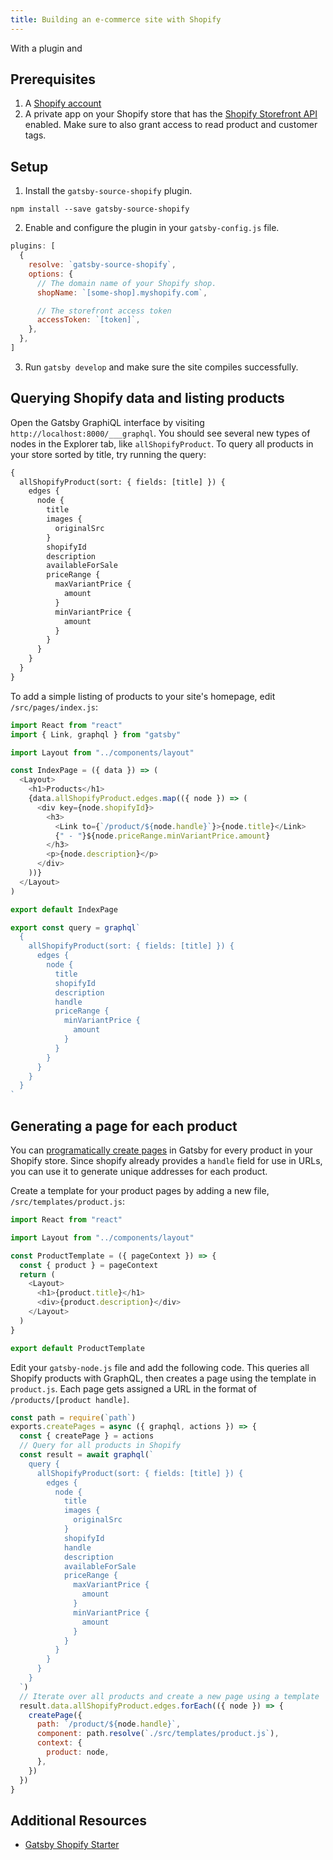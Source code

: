 ```yaml
---
title: Building an e-commerce site with Shopify
---
```


With a plugin and

## Prerequisites

1. A [Shopify account](https://www.shopify.com)
2. A private app on your Shopify store that has the [Shopify Storefront API](https://help.shopify.com/en/api/storefront-api) enabled. Make sure to also grant access to read product and customer tags.

## Setup

1. Install the `gatsby-source-shopify` plugin.

```shell
npm install --save gatsby-source-shopify
```

2. Enable and configure the plugin in your `gatsby-config.js` file.

```javascript:title=/gatsby-config.js
plugins: [
  {
    resolve: `gatsby-source-shopify`,
    options: {
      // The domain name of your Shopify shop.
      shopName: `[some-shop].myshopify.com`,

      // The storefront access token
      accessToken: `[token]`,
    },
  },
]
```

3. Run `gatsby develop` and make sure the site compiles successfully.

## Querying Shopify data and listing products

Open the Gatsby GraphiQL interface by visiting `http://localhost:8000/___graphql`. You should see several new types of nodes in the Explorer tab, like `allShopifyProduct`. To query all products in your store sorted by title, try running the query:

```graphql
{
  allShopifyProduct(sort: { fields: [title] }) {
    edges {
      node {
        title
        images {
          originalSrc
        }
        shopifyId
        description
        availableForSale
        priceRange {
          maxVariantPrice {
            amount
          }
          minVariantPrice {
            amount
          }
        }
      }
    }
  }
}
```

To add a simple listing of products to your site's homepage, edit `/src/pages/index.js`:

```jsx:title=/src/pages/index.js
import React from "react"
import { Link, graphql } from "gatsby"

import Layout from "../components/layout"

const IndexPage = ({ data }) => (
  <Layout>
    <h1>Products</h1>
    {data.allShopifyProduct.edges.map(({ node }) => (
      <div key={node.shopifyId}>
        <h3>
          <Link to={`/product/${node.handle}`}>{node.title}</Link>
          {" - "}${node.priceRange.minVariantPrice.amount}
        </h3>
        <p>{node.description}</p>
      </div>
    ))}
  </Layout>
)

export default IndexPage

export const query = graphql`
  {
    allShopifyProduct(sort: { fields: [title] }) {
      edges {
        node {
          title
          shopifyId
          description
          handle
          priceRange {
            minVariantPrice {
              amount
            }
          }
        }
      }
    }
  }
`
```

## Generating a page for each product

You can [programatically create pages](/tutorial/part-seven/) in Gatsby for every product in your Shopify store. Since shopify already provides a `handle` field for use in URLs, you can use it to generate unique addresses for each product.

Create a template for your product pages by adding a new file, `/src/templates/product.js`:

```jsx:title=/src/templates/product.js
import React from "react"

import Layout from "../components/layout"

const ProductTemplate = ({ pageContext }) => {
  const { product } = pageContext
  return (
    <Layout>
      <h1>{product.title}</h1>
      <div>{product.description}</div>
    </Layout>
  )
}

export default ProductTemplate
```

Edit your `gatsby-node.js` file and add the following code. This queries all Shopify products with GraphQL, then creates a page using the template in `product.js`. Each page gets assigned a URL in the format of `/products/[product handle]`.

```javascript:title=/gatsby-node.js
const path = require(`path`)
exports.createPages = async ({ graphql, actions }) => {
  const { createPage } = actions
  // Query for all products in Shopify
  const result = await graphql(`
    query {
      allShopifyProduct(sort: { fields: [title] }) {
        edges {
          node {
            title
            images {
              originalSrc
            }
            shopifyId
            handle
            description
            availableForSale
            priceRange {
              maxVariantPrice {
                amount
              }
              minVariantPrice {
                amount
              }
            }
          }
        }
      }
    }
  `)
  // Iterate over all products and create a new page using a template
  result.data.allShopifyProduct.edges.forEach(({ node }) => {
    createPage({
      path: `/product/${node.handle}`,
      component: path.resolve(`./src/templates/product.js`),
      context: {
        product: node,
      },
    })
  })
}
```

## Additional Resources

- [Gatsby Shopify Starter](/starters/AlexanderProd/gatsby-shopify-starter/)
